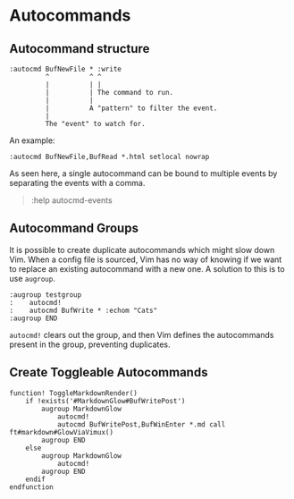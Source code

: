 # Autocommands

Autocommand structure
---

```
:autocmd BufNewFile * :write
         ^          ^ ^
         |          | |
         |          | The command to run.
         |          |
         |          A "pattern" to filter the event.
         |
         The "event" to watch for.
```

An example:

```
:autocmd BufNewFile,BufRead *.html setlocal nowrap

```

As seen here, a single autocommand can be bound to multiple events by separating the events with a comma.

> :help autocmd-events

Autocommand Groups
---

It is possible to create duplicate autocommands which might slow down Vim. When a config file is sourced, Vim has no way of knowing if we want to replace an existing autocommand with a new one. A solution to this is to use `augroup`.

```
:augroup testgroup
:    autocmd!
:    autocmd BufWrite * :echom "Cats"
:augroup END
```

`autocmd!` clears out the group, and then Vim defines the autocommands present in the group, preventing duplicates.


Create Toggleable Autocommands
---

```vim
function! ToggleMarkdownRender()
    if !exists('#MarkdownGlow#BufWritePost')
        augroup MarkdownGlow
            autocmd!
            autocmd BufWritePost,BufWinEnter *.md call ft#markdown#GlowViaVimux()
        augroup END
    else
        augroup MarkdownGlow
            autocmd!
        augroup END
    endif
endfunction
```
